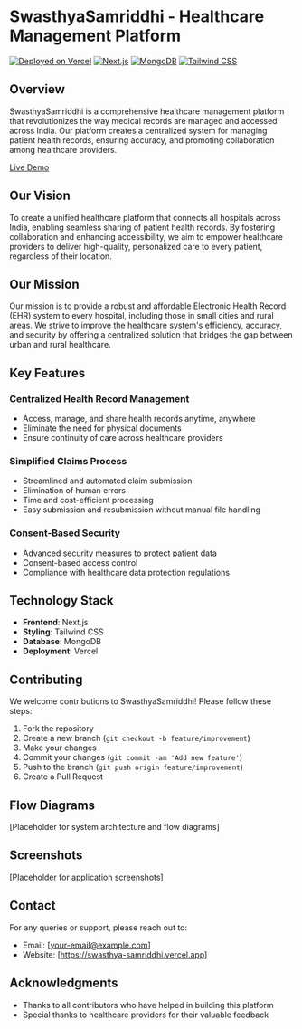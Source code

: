  
# SwasthyaSamriddhi - Healthcare Management Platform

[![Deployed on Vercel](https://img.shields.io/badge/Deployed%20on-Vercel-black.svg?style=flat-square&logo=vercel)](https://swasthya-samriddhi.vercel.app)
[![Next.js](https://img.shields.io/badge/Built%20with-Next.js-blue.svg?style=flat-square&logo=next.js)](https://nextjs.org)
[![MongoDB](https://img.shields.io/badge/Database-MongoDB-green.svg?style=flat-square&logo=mongodb)](https://www.mongodb.com)
[![Tailwind CSS](https://img.shields.io/badge/Styled%20with-Tailwind%20CSS-38B2AC.svg?style=flat-square&logo=tailwind-css)](https://tailwindcss.com)

## Overview

SwasthyaSamriddhi is a comprehensive healthcare management platform that revolutionizes the way medical records are managed and accessed across India. Our platform creates a centralized system for managing patient health records, ensuring accuracy, and promoting collaboration among healthcare providers.

[Live Demo](https://swasthya-samriddhi.vercel.app)

## Our Vision

To create a unified healthcare platform that connects all hospitals across India, enabling seamless sharing of patient health records. By fostering collaboration and enhancing accessibility, we aim to empower healthcare providers to deliver high-quality, personalized care to every patient, regardless of their location.

## Our Mission

Our mission is to provide a robust and affordable Electronic Health Record (EHR) system to every hospital, including those in small cities and rural areas. We strive to improve the healthcare system's efficiency, accuracy, and security by offering a centralized solution that bridges the gap between urban and rural healthcare.

## Key Features

### Centralized Health Record Management
- Access, manage, and share health records anytime, anywhere
- Eliminate the need for physical documents
- Ensure continuity of care across healthcare providers

### Simplified Claims Process
- Streamlined and automated claim submission
- Elimination of human errors
- Time and cost-efficient processing
- Easy submission and resubmission without manual file handling

### Consent-Based Security
- Advanced security measures to protect patient data
- Consent-based access control
- Compliance with healthcare data protection regulations

## Technology Stack

- **Frontend**: Next.js
- **Styling**: Tailwind CSS
- **Database**: MongoDB
- **Deployment**: Vercel
 
 
## Contributing

We welcome contributions to SwasthyaSamriddhi! Please follow these steps:

1. Fork the repository
2. Create a new branch (`git checkout -b feature/improvement`)
3. Make your changes
4. Commit your changes (`git commit -am 'Add new feature'`)
5. Push to the branch (`git push origin feature/improvement`)
6. Create a Pull Request

## Flow Diagrams

[Placeholder for system architecture and flow diagrams]

## Screenshots

[Placeholder for application screenshots]
 
## Contact

For any queries or support, please reach out to:
- Email: [your-email@example.com]
- Website: [https://swasthya-samriddhi.vercel.app]

## Acknowledgments

- Thanks to all contributors who have helped in building this platform
- Special thanks to healthcare providers for their valuable feedback 
